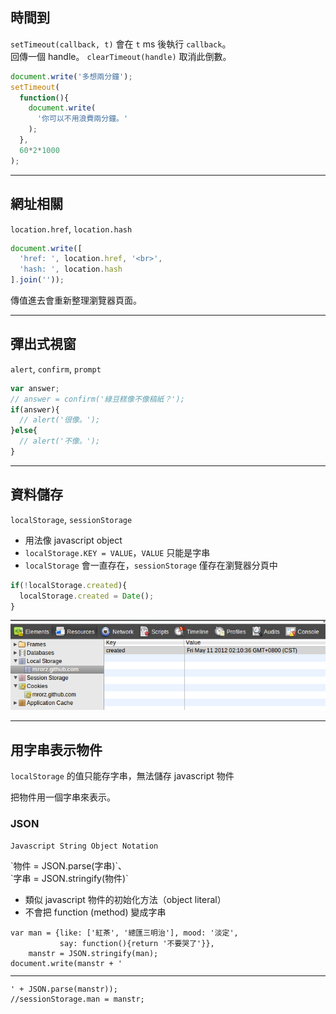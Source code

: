 時間到
------
`setTimeout(callback, t)` 會在 `t` ms 後執行 `callback`。<br>回傳一個 handle。
`clearTimeout(handle)` 取消此倒數。

~~~javascript
document.write('多想兩分鐘');
setTimeout(
  function(){
    document.write(
      '你可以不用浪費兩分鐘。'
    );
  },
  60*2*1000
);
~~~

---

網址相關
--------
`location.href`, `location.hash`

~~~javascript
document.write([
  'href: ', location.href, '<br>',
  'hash: ', location.hash
].join(''));
~~~

傳值進去會重新整理瀏覽器頁面。

---

彈出式視窗
----------
`alert`, `confirm`, `prompt`

~~~javascript
var answer;
// answer = confirm('綠豆糕像不像稿紙？');
if(answer){
  // alert('很像。');
}else{
  // alert('不像。');
}
~~~

---

資料儲存
----------
`localStorage`, `sessionStorage`

* 用法像 javascript object
* `localStorage.KEY = VALUE`，`VALUE` 只能是字串
* `localStorage` 會一直存在，`sessionStorage` 僅存在瀏覽器分頁中

~~~javascript
if(!localStorage.created){
  localStorage.created = Date();
}
~~~

![Resources tab](images/js/localStorage.png)


---

用字串表示物件
----------
`localStorage` 的值只能存字串，無法儲存 javascript 物件

<p class="fragment">
  把物件用一個字串來表示。
</p>

<div class="fragment">

  <h3>JSON</h3>

  `Javascript String Object Notation`

  <p>
  `物件 = JSON.parse(字串)`、<br>`字串 = JSON.stringify(物件)`
  </p>

  <ul>
    <li>類似 javascript 物件的初始化方法（object literal）</li>
    <li>不會把 function (method) 變成字串</li>
  </ul>

<pre><code>var man = {like: ['紅茶', '總匯三明治'], mood: '淡定',
           say: function(){return '不要哭了'}},
    manstr = JSON.stringify(man);
document.write(manstr + '<hr>' + JSON.parse(manstr));
//sessionStorage.man = manstr;
</code></pre>

</div>

<!---

`document.cookie`
----------
* 另一種資料存儲
* 同樣是 key-value pair, value 限字串
* 用分號作分隔，以字串儲存
* 4kB 大小限制（`localStorage` 有 5MB）
* server 可以設定給 browser 存什麼 cookie
* browser 和 server 要檔案時，會附上 cookie

-----

[MDN Doc](https://developer.mozilla.org/en-US/docs/DOM/document.cookie)
-->